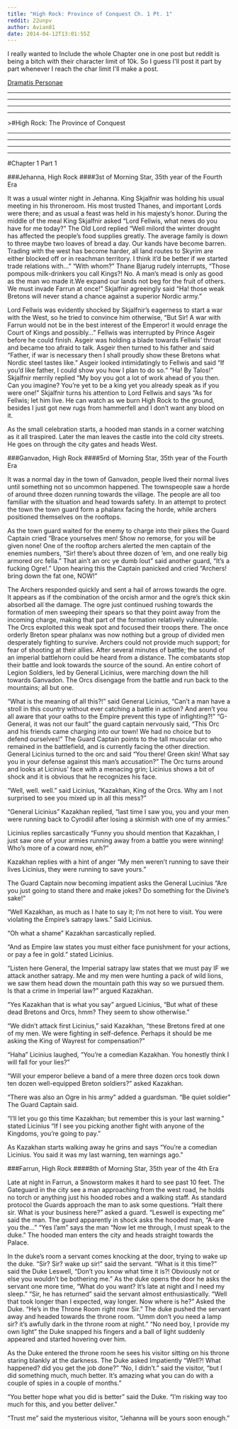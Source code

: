 ```yaml
---
title: "High Rock: Province of Conquest Ch. 1 Pt. 1"
reddit: 22unpv
author: Avian81
date: 2014-04-12T13:01:55Z
---
```


I really wanted to Include the whole Chapter one in one post but reddit is being a bitch with their character limit of 10k. So I guess I'll post it part by part whenever I reach the char limit I'll make a post.

[Dramatis Personae](http://www.reddit.com/r/teslore/comments/22u5an/high_rock_province_of_conquest/)

***
***
***
***
&gt;#High Rock: The Province of Conquest

***
***
***
***

#Chapter 1 Part 1

###Jehanna, High Rock
####3st of Morning Star, 35th year of the Fourth Era

It was a usual winter night in Jehanna. King Skjalfnir was holding his usual meeting in his throneroom. His most trusted Thanes, and important Lords were there; and as usual a feast was held in his majesty’s honor. During the middle of the meal King Skjalfnir asked “Lord Fellwis, what news do you have for me today?” The Old Lord replied “Well milord the winter drought has affected the people’s food supplies greatly. The average family is down to three maybe two loaves of bread a day. Our kands have become barren. Trading with the west has become harder, all land routes to Skyrim are either blocked off or in reachman territory. I think it’d be better if we started trade relations with…” “With whom?” Thane Bjarug rudely interrupts, “Those pompous milk-drinkers you call Kings?! No. A man’s mead is only as good as the man wo made it.We expand our lands not beg for the fruit of others. We must invade Farrun at once!” Skjalfnir agreeingly said “Ha! those weak Bretons will never stand a chance against a superior Nordic army.”

Lord Fellwis was evidently shocked by Skjalfnir’s eagerness to start a war with the West, so he tried to convince him otherwise, “But Sir! A war with Farrun would not be in the best interest of the Emperor! it would enrage the Court of Kings and possibly…” Fellwis was interrupted by Prince Asgeir before he could finish. Asgeir was holding a blade towards Fellwis’ throat and became too afraid to talk. Asgeir then turned to his father and said “Father, if war is necessary then I shall proudly show these Bretons what Nordic steel tastes like.” Asgeir looked intimidatingly to Fellwis and said “If you’d like father, I could show you how I plan to do so.”
“Ha! By Talos!” Skjalfnir merrily replied “My boy you got a lot of work ahead of you then. Can you imagine? You’re yet to be a king yet you already speak as if you were one!” Skjalfnir turns his attention to Lord Fellwis and says “As for Fellwis; let him live. He can watch as we burn High Rock to the ground, besides I just got new rugs from hammerfell and I don’t want any blood on it.

As the small celebration starts, a hooded man stands in a corner watching as it all traspired. Later the man leaves the castle into the cold city streets. He goes on through the city gates and heads West.

###Ganvadon, High Rock
####5rd of Morning Star, 35th year of the Fourth Era

It was a normal day in the town of Ganvadon, people lived their normal lives until something not so uncommon happened. The townspeople saw a horde of around three dozen running towards the village. The people are all too familiar with the situation and head towards safety. In an attempt to protect the town the town guard form a phalanx facing the horde, while archers positioned themselves on the rooftops.

As the town guard waited for the enemy to charge into their pikes the Guard Captain cried “Brace yourselves men! Show no remorse, for you will be given none! One of the rooftop archers alerted the men captain of the enemies numbers, “Sir! there’s about three dozen of ‘em, and one really big armored orc fella.” That ain’t an orc ye dumb lout” said another guard, “It’s a fucking Ogre!.” Upon hearing this the Captain panicked and cried “Archers! bring down the fat one, NOW!”


The Archers responded quickly and sent a hail of arrows towards the ogre. It appears as if the combination of the orcish armor and the ogre’s thick skin absorbed all the damage. The ogre just continued rushing towards the formation of men sweeping their spears so that they point away from the incoming charge, making that part of the formation relatively vulnerable. The Orcs exploited this weak spot and focused their troops there. The once orderly Breton spear phalanx was now nothing but a group of divided men desperately fighting to survive. Archers could not provide much support; for fear of shooting at their allies. After several minutes of battle; the sound of an imperial battlehorn could be heard from a distance. The combatants stop their battle and look towards the source of the sound. An entire cohort of Legion Soldiers, led by General Licinius, were marching down the hill towards Ganvadon. The Orcs disengage from the battle and run back to the mountains; all but one.

“What is the meaning of all this?!” said General Licinius, “Can’t a man have a stroll in this country without ever catching a battle in action? And aren’t you all aware that your oaths to the Empire prevent this type of infighting?!” “G-General, it was not our fault” the guard captain nervously said, “This Orc and his friends came charging into our town! We had no choice but to defend ourselves!” The Guard Captain points to the tall muscular orc who remained in the battlefield, and is currently facing the other direction. General Licinius turned to the orc and said “You there! Green skin! What say you in your defense against this man’s accusation?” The Orc turns around and looks at Licinius’ face with a menacing grin; Licinius shows a bit of shock and it is obvious that he recognizes his face. 

“Well, well. well.” said Licinius, “Kazakhan, King of the Orcs. Why am I not surprised to see you mixed up in all this mess?”

 “General Licinius” Kazakhan replied, “last time I saw you, you and your men were running back to Cyrodiil after losing a skirmish with one of my armies.”

 Licinius replies sarcastically “Funny you should mention that Kazakhan, I just saw one of your armies running away from a battle you were winning! Who’s more of a coward now, eh?” 

Kazakhan replies with a hint of anger “My men weren’t running to save their lives Licinius, they were running to save yours.”

 The Guard Captain now becoming impatient asks the General Lucinius “Are you just going to stand there and make jokes? Do something for the Divine’s sake!”

“Well Kazakhan, as much as I hate to say it; I’m not here to visit. You were violating the Empire’s satrapy laws.” Said Licinius.

“Oh what a shame” Kazakhan sarcastically replied.

“And as Empire law states you must either face punishment for your actions, or pay a fee in gold.” stated Licinius.

“Listen here General, the Imperial satrapy law states that we must pay IF we attack another satrapy. Me and my men were hunting a pack of wild lions, we saw them head down the mountain path this way so we pursued them. Is that a crime in Imperial law?” argued Kazakhan.

“Yes Kazakhan that is what you say” argued Licinius, “But what of these dead Bretons and Orcs, hmm? They seem to show otherwise.”

“We didn’t attack first Licinius,” said Kazakhan, “these Bretons fired at one of my men. We were fighting in self-defence. Perhaps it should be me asking the King of Wayrest for compensation?”

“Haha” Licinius laughed, “You’re a comedian Kazakhan. You honestly think I will fall for your lies?”

“Will your emperor believe a band of a mere three dozen orcs took down ten dozen well-equipped Breton soldiers?” asked Kazakhan.

“There was also an Ogre in his army” added a guardsman. “Be quiet soldier” The Guard Captain said.

“I’ll let you go this time Kazakhan; but remember this is your last warning.” stated Licinius “If I see you picking another fight with anyone of the Kingdoms, you’re going to pay.”

As Kazakhan starts walking away he grins and says “You’re a comedian Licinius. You said it was my last warning, ten warnings ago.”

###Farrun, High Rock
####8th of Morning Star, 35th year of the 4th Era

Late at night in Farrun, a Snowstorm makes it hard to see past 10 feet. The Gateguard in the city see a man approaching from the west road, he holds no torch or anything just his hooded robes and a walking staff. As standard protocol the Guards approach the man to ask some questions. “Halt there sir. What is your business here?” asked a guard. “Leswell is expecting me” said the man. The guard apparently in shock asks the  hooded man, “A-are you the…” “Yes I’am” says the man “Now let me through, I must speak to the duke.” The hooded man enters the city and heads straight towards the Palace.

In the duke’s room a servant comes knocking at the door, trying to wake up the duke. “Sir? Sir? wake up sir!” said the servant. “What is it this time?” said the Duke Leswell, “Don’t you know what time it is?! Obviously not or else you wouldn’t be bothering me.” As the duke opens the door he asks the servant one more time, “What do you want? It’s late at night and I need my sleep.” “Sir, he has returned” said the servant almost enthusiastically.  “Well that took longer than I expected, way longer. Now where is he?” Asked the Duke. “He’s in the Throne Room right now Sir.” The duke pushed the servant away and headed towards the throne room. “Umm don’t you need a lamp sir? it’s awfully dark in the throne room at night.” “No need boy, I provide my own light” the Duke snapped his fingers and a ball of light suddenly appeared and started hovering over him.

As the Duke entered the throne room he sees his visitor sitting on his throne staring blankly at the darkness. The Duke asked Impatiently “Well?! What happened? did you get the job done?” “No, I didn’t.” said the visitor, “but I did something much, much better. It’s amazing what you can do with a couple of spies in a couple of months.”

“You better hope what you did is better” said the Duke. “I’m risking way too much for this, and you better deliver.”

“Trust me” said the mysterious visitor, “Jehanna will be yours soon enough.”

